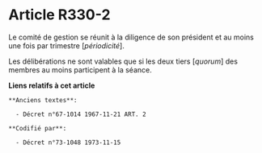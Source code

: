 # Article R330-2

Le comité de gestion se réunit à la diligence de son président et au moins une fois par trimestre [*périodicité*].

Les délibérations ne sont valables que si les deux tiers [*quorum*] des membres au moins participent à la séance.

**Liens relatifs à cet article**

	**Anciens textes**:

	  - Décret n°67-1014 1967-11-21 ART. 2

	**Codifié par**:

	  - Décret n°73-1048 1973-11-15
